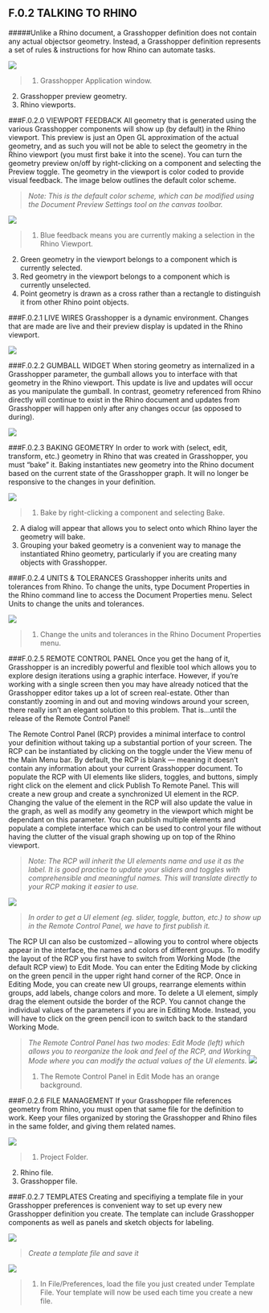 ## F.0.2 TALKING TO RHINO

#####Unlike a Rhino document, a Grasshopper definition does not contain any actual objectsor geometry. Instead, a Grasshopper definition represents a set of rules & instructions for how Rhino can automate tasks.

![](images/f0-2/f0-2_Talk-to-Rhino.jpg)
>1. Grasshopper Application window.
2. Grasshopper preview geometry.
3. Rhino viewports.


###F.0.2.0 VIEWPORT FEEDBACK
All geometry that is generated using the various Grasshopper components will
show up (by default) in the Rhino viewport. This preview is just an Open GL
approximation of the actual geometry, and as such you will not be able to select
the geometry in the Rhino viewport (you must first bake it into the scene). You
can turn the geometry preview on/off by right-clicking on a component and
selecting the Preview toggle. The geometry in the viewport is color coded to
provide visual feedback. The image below outlines the default color scheme.

>_Note: This is the default color scheme, which can be modified using the Document Preview Settings tool on the canvas toolbar._

![](images/f0-2/f0-2_Viewport-Feedback.jpg)
>1. Blue feedback means you are currently making a selection in the Rhino Viewport.
2. Green geometry in the viewport belongs to a component which is currently selected.
3. Red geometry in the viewport belongs to a component which is currently unselected.
4. Point geometry is drawn as a cross rather than a rectangle to distinguish it from other Rhino point objects.

###F.0.2.1 LIVE WIRES
Grasshopper is a dynamic environment. Changes that are made are live and their
preview display is updated in the Rhino viewport.

![](images/f0-2/f0-2_Live-Wires.jpg)

###F.0.2.2 GUMBALL WIDGET
When storing geometry as internalized in a Grasshopper parameter, the gumball
allows you to interface with that geometry in the Rhino viewport. This update is
live and updates will occur as you manipulate the gumball. In contrast, geometry
referenced from Rhino directly will continue to exist in the Rhino document and
updates from Grasshopper will happen only after any changes occur (as opposed
to during).

![](images/f0-2/f0-2_Gumball-Widget.jpg)

###F.0.2.3 BAKING GEOMETRY
In order to work with (select, edit, transform, etc.) geometry in Rhino that was
created in Grasshopper, you must “bake” it. Baking instantiates new geometry
into the Rhino document based on the current state of the Grasshopper graph. It
will no longer be responsive to the changes in your definition.

![](images/f0-2/f0-2_Baking-Geometry.jpg)
>1. Bake by right-clicking a component and selecting Bake.
2. A dialog will appear that allows you to select onto which Rhino layer the geometry will 
bake.
3. Grouping your baked geometry is a convenient way to manage the instantiated Rhino geometry, particularly if you are creating many objects with Grasshopper.


###F.0.2.4 UNITS & TOLERANCES
Grasshopper inherits units and tolerances from Rhino. To change the units,
type Document Properties in the Rhino command line to access the Document
Properties menu. Select Units to change the units and tolerances.

![](images/f0-2/f0-2_Units-Tolerances.jpg)
>1. Change the units and tolerances in the Rhino Document Properties menu.

###F.0.2.5 REMOTE CONTROL PANEL
Once you get the hang of it, Grasshopper is an incredibly powerful and flexible 
tool which allows you to explore design iterations using a graphic interface. 
However, if you’re working with a single screen then you may have already 
noticed that the Grasshopper editor takes up a lot of screen real-estate. Other 
than constantly zooming in and out and moving windows around your screen, 
there really isn’t an elegant solution to this problem. That is…until the release of the Remote Control Panel!

The Remote Control Panel (RCP) provides a minimal interface to control your 
definition without taking up a substantial portion of your screen. The RCP can 
be instantiated by clicking on the toggle under the View menu of the Main Menu 
bar. By default, the RCP is blank — meaning it doesn’t contain any information 
about your current Grasshopper document. To populate the RCP with UI 
elements like sliders, toggles, and buttons, simply right click on the element 
and click Publish To Remote Panel. This will create a new group and create a 
synchronized UI element in the RCP. Changing the value of the element in the 
RCP will also update the value in the graph, as well as modify any geometry 
in the viewport which might be dependant on this parameter. You can publish 
multiple elements and populate a complete interface which can be used to 
control your file without having the clutter of the visual graph showing up on top 
of the Rhino viewport.

>_Note: The RCP will inherit the UI elements name and use it as the label. It is good practice to update your sliders and toggles with comprehensible and meaningful names. This will translate directly to your RCP making it easier to use._


![](images/f0-2/f0-2_Publish-RCP.jpg)
> _In order to get a UI element (eg. slider, toggle, button, etc.) to show up in the Remote Control Panel, we have to first publish it._

The RCP UI can also be customized – allowing you to control where objects 
appear in the interface, the names and colors of different groups. To modify the 
layout of the RCP you first have to switch from Working Mode (the default RCP 
view) to Edit Mode. You can enter the Editing Mode by clicking on the green 
pencil in the upper right hand corner of the RCP. Once in Editing Mode, you can 
create new UI groups, rearrange elements within groups, add labels, change 
colors and more. To delete a UI element, simply drag the element outside the 
border of the RCP. You cannot change the individual values of the parameters if 
you are in Editing Mode. Instead, you will have to click on the green pencil icon 
to switch back to the standard Working Mode.

>_The Remote Control Panel has two modes: Edit Mode (left) which allows you to reorganize the look and feel of the RCP, and Working Mode where you can modify the actual values of the UI elements._
![](images/f0-2/f0-2_Edit-RCP.jpg)
>1. The Remote Control Panel in Edit Mode has an orange background.




###F.0.2.6 FILE MANAGEMENT 
If your Grasshopper file references geometry from Rhino, you must open that
same file for the definition to work. Keep your files organized by storing the
Grasshopper and Rhino files in the same folder, and giving them related names.

![](images/f0-2/f0-2_File-Managment.jpg)
>1. Project Folder.
2. Rhino file.
3. Grasshopper file.

###F.0.2.7 TEMPLATES
Creating and specifiying a template file in your Grasshopper preferences is
convenient way to set up every new Grasshopper definition you create. The
template can include Grasshopper components as well as panels and sketch
objects for labeling.


![](images/f0-2/f0-2_Templates.jpg)
>_Create a template file and save it_

![](images/f0-2/f0-2_Gh-Settings.jpg)
>1. In File/Preferences, load the file you just created under Template File. Your template will now be used each time you create a new file.

